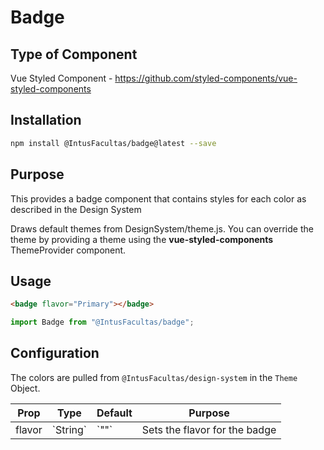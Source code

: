 # Badge

## Type of Component

Vue Styled Component - https://github.com/styled-components/vue-styled-components

## Installation

```bash
npm install @IntusFacultas/badge@latest --save
```

## Purpose

This provides a badge component that contains styles for each color as described in the Design System

Draws default themes from DesignSystem/theme.js. You can override the theme by providing a theme using the **vue-styled-components** ThemeProvider component.

## Usage

```html
<badge flavor="Primary"></badge>
```

```javascript
import Badge from "@IntusFacultas/badge";
```

## Configuration

The colors are pulled from `@IntusFacultas/design-system` in the `Theme` Object.

<table>
    <thead>
        <tr>
            <th>Prop</th>
            <th>Type</th>
            <th>Default</th>
            <th>Purpose</th>
        </tr>
    </thead>
    <tbody>
        <tr><td>flavor</td><td>`String`</td><td>`""`</td><td>Sets the flavor for the badge</td></tr>
    </tbody>
</table>
